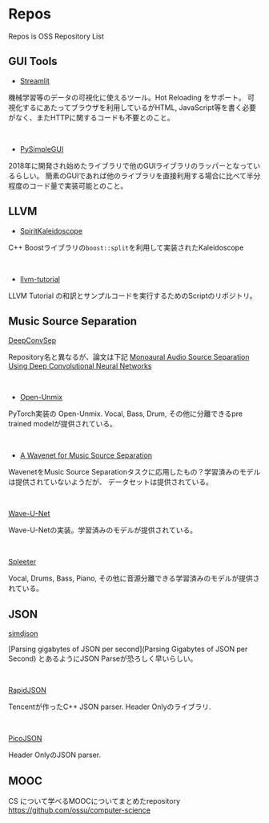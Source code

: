 # Repos
Repos is OSS Repository List

## GUI Tools

- [Streamlit](https://github.com/streamlit/streamlit)

機械学習等のデータの可視化に使えるツール。Hot Reloading をサポート。 
可視化するにあたってブラウザを利用しているがHTML, JavaScript等を書く必要がなく、またHTTPに関するコードも不要とのこと。

<br>

- [PySimpleGUI](https://github.com/PySimpleGUI/PySimpleGUI)

2018年に開発され始めたライブラリで他のGUIライブラリのラッパーとなっているらしい。
簡素のGUIであれば他のライブラリを直接利用する場合に比べて半分程度のコード量で実装可能とのこと。

## LLVM
- [SpiritKaleidoscope](https://github.com/KKostya/SpiritKaleidoscope)

C++ Boostライブラリの`boost::split`を利用して実装されたKaleidoscope

<br>

- [llvm-tutorial](https://github.com/sonsongithub/llvm-tutorial)

LLVM Tutorial の和訳とサンプルコードを実行するためのScriptのリポジトリ。

## Music Source Separation

[DeepConvSep](https://github.com/MTG/DeepConvSep)

Repository名と異なるが、論文は下記
[Monoaural Audio Source Separation Using Deep
Convolutional Neural Networks](http://mtg.upf.edu/system/files/publications/monoaural-audio-source_0.pdf)

<br>

- [Open-Unmix ](https://github.com/sigsep/open-unmix-pytorch)

PyTorch実装の Open-Unmix. Vocal, Bass, Drum, その他に分離できるpre trained modelが提供されている。

<br>

- [A Wavenet for Music Source Separation](https://github.com/francesclluis/source-separation-wavenet)

WavenetをMusic Source Separationタスクに応用したもの？学習済みのモデルは提供されていないようだが、
データセットは提供されている。

<br>

[Wave-U-Net](https://github.com/f90/Wave-U-Net)

Wave-U-Netの実装。学習済みのモデルが提供されている。


<br>

[Spleeter](https://github.com/deezer/spleeter)

Vocal, Drums, Bass, Piano, その他に音源分離できる学習済みのモデルが提供されている。

## JSON

[simdjson](https://github.com/lemire/simdjson)

[Parsing gigabytes of JSON per second](Parsing Gigabytes of JSON per Second) とあるようにJSON Parseが恐ろしく早いらしい。


<br>

[RapidJSON](https://github.com/Tencent/rapidjson) 

Tencentが作ったC++ JSON parser. Header Onlyのライブラリ.


<br>

[PicoJSON](https://github.com/kazuho/picojson)

Header OnlyのJSON parser.

## MOOC

CS について学べるMOOCについてまとめたrepository
https://github.com/ossu/computer-science

